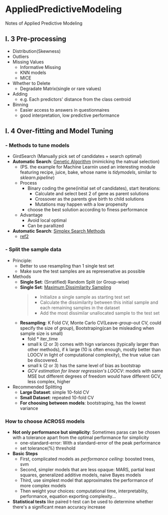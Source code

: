 # AppliedPredictiveModeling
Notes of Applied Predictive Modeling

## I. 3 Pre-processing  
- Distribution(Skewness)
- Outliers
- Missing Values
  - Informative Missing
  - KNN models
  - MICE
- Whether to Delete
  - Degradate Matrix(single or rare values)
- Adding 
  - e.g. Each predictors' distance from the class centroid
- Binning
  - Easier access to answers in questionnaires
  - good interpretation, low predictive performance

## I. 4 Over-fitting and Model Tuning
### - Methods to tune models
- GirdSearch (Manually pick set of candidates + search optimal)
- **Automatic Search**: [Genetic Algorithm](https://algoritmaonline.com/optimization-with-genetic-algorithm/#:~:text=Genetic%20Algorithm%20is%20an%20optimization%20algorithm%20that%20use,2%20main%20principles%3A%20natural%20selection%20and%20random%20mutation.) (mimicking the natrual selection)
  - (PS. the example for Machine Learnin used an interesting module featuring recipe, juice, bake, whose name is *tidymodels*, similar to *sklearn.pipeline*)
  - Process
    - Binary coding the gene(initial set of candidates), start iterations:
      - Calculate and select best 2 of gene as parent solutions
      - Crossover as the parents give birth to child solutions
      - Mutations may happen with a low propensity
    - choose the best solution according to finess performance
  - Advantage
    - Avoid local optimal
    - Can be parallized
- **Automatic Search**: [Simplex Search Methods](https://blog.csdn.net/weixin_45353822/article/details/105948285)
  - [ref2](https://www.shivajicollege.ac.in/sPanel/uploads/econtent/33dfc039a8d88fa01d763d5abcd1df20.pdf#:~:text=The%20simplex%20method%20provides%20a%20systematic%20search%20so,simplex%20method%20is%20presented%20in%20the%20next%20section.)
 
### - Split the sample data
- Principle: 
  - Better to use resampling than 1 single test set
  - Make sure the test samples are as represenative as possible
- Methods
  - **Single Set**: (Srratified) Random Split (or Group-wise)
  - **Single Set**: [Maximum Dissimilarity Sampling](https://scientistcafe.com/ids/datasplittingresampling.html)
    > - Initialize a single sample as starting test set
    > - Calculate the dissimilarity between this initial sample and each remaining samples in the dataset
    > - Add the most dissimilar unallocated sample to the test set
  - **Resampling**: K Fold CV, Monte Carlo CV(Leave-*group*-out CV, could specify the size of *group*), Bootstraping(can be misleading when sample size is small)
    - fold * iter_time
    - small k (2 or 3) comes with hign variances (typically larger than other methods), if k large (10 is often enough, mostly better than LOOCV in light of computational complexity), the true value can be discovered.
    - small k (2 or 3) has the same level of bias as bootstrap
    - *GCV estimation for linear regression's LOOCV*: models with same MSE but different degrees of freedom would have different GCV, less complex, higher
- Recommended Splitting
  - **Large Dataset**: simple 10-fold CV
  - **Small Dataset**: repeated 10-fold CV
  - **For choosing between models**: bootstraping, has the lowest variance

### How to choose ACROSS models
- **Not only performance but simplicity**: Sometimes paras can be chosen with a tolerance apart from the optimal performance for simplicity
  - one-standard-error: With a standard-error of the peak performance
  - set tolerance(%) threshold
- **Basic Steps**
  - First, complicated models as *performance ceiling*: boosted trees, svm
  - Second, simpler models that are less opaque: MARS, partial least squares, generalized additive models, naive Bayes models
  - Third, use simplest model that approximates the performance of more complex models
  - Then weight your choices: computational time, interpretablity, performance, equation exporting complexity... 
- **Statistical tests** like paired t-test can be used to determine whether there's a significant mean accuracy increase

  
